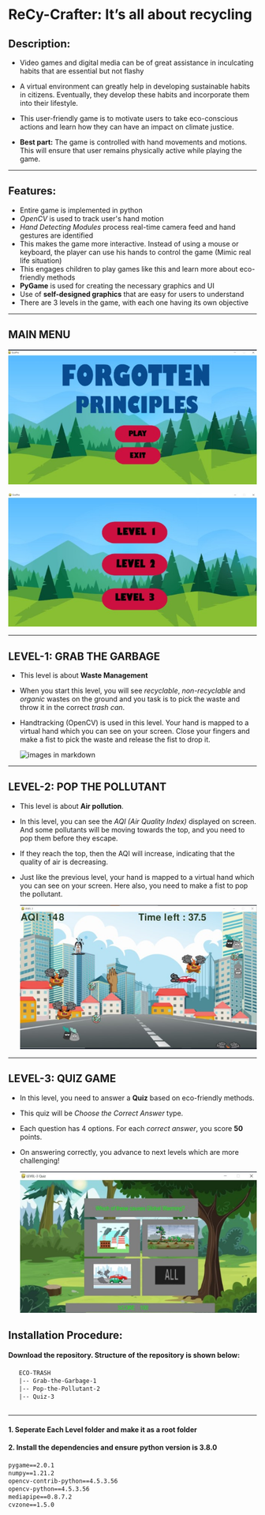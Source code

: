 # ReCy-Crafter: It’s all about recycling

## Description:
* Video games and digital media can be of great assistance in inculcating habits that are essential but not flashy

* A virtual environment can greatly help in developing sustainable habits in citizens. Eventually, they develop these habits and incorporate them into their lifestyle.

* This user-friendly game is to motivate users to take eco-conscious actions and learn how they can have an impact on climate justice.

* __Best part:__ The game is controlled with hand movements and motions. This will ensure that user remains physically active while playing the game.

---

## Features:
* Entire game is implemented in python
* _OpenCV_ is used to track user's hand motion
* _Hand Detecting Modules_ process real-time camera feed and hand gestures are identified
* This makes the game more interactive. Instead of using a mouse or keyboard, the player can use his hands to control the game (Mimic real life situation)
* This engages children to play games like this and learn more about eco-friendly methods
* __PyGame__ is used for creating the necessary graphics and UI
* Use of __self-designed graphics__ that are easy for users to understand
* There are 3 levels in the game, with each one having its own objective

---

## MAIN MENU

![images in markdown](MainMenu-1.jpg)



![images in markdown](MainMenu-2.jpg)

---

## LEVEL-1: GRAB THE GARBAGE
* This level is about __Waste Management__ 
* When you start this level, you will see _recyclable_, _non-recyclable_ and _organic_ wastes on the ground and you task is to pick the waste and throw it in the correct _trash can_. 
* Handtracking (OpenCV) is used in this level. Your hand is mapped to a virtual hand which you can see on your screen. Close your fingers and make a fist to pick the waste and release the fist to drop it.

  ![images in markdown](Grab-The-Garbage-1/Assets/Gameplay-1.jpg)

---

## LEVEL-2: POP THE POLLUTANT
* This level is about __Air pollution__.
* In this level, you can see the _AQI (Air Quality Index)_ displayed on screen. And some pollutants will be moving towards the top, 
and you need to pop them before they escape.
* If they reach the top, then the AQI will increase, indicating that the quality of air is decreasing. 
* Just like  the previous level, your hand is mapped to a virtual hand which you can see on your screen. Here also, you need to make a fist to pop the pollutant. 

    ![images in markdown](Pop-The-Pollutant-2/Assets/Gameplay-2.jpg)

---

## LEVEL-3: QUIZ GAME
* In this level, you need to answer a __Quiz__ based on eco-friendly methods.
* This quiz will be _Choose the Correct Answer_ type.
* Each question has 4 options. For each _correct answer_, you score __50__ points.
* On answering correctly, you advance to next levels which are more challenging!

    ![images in markdown](Quiz-3/Assets/Gameplay-3.jpg)

## Installation Procedure:

#### Download the repository. Structure of the repository is shown below:

```
   ECO-TRASH
   |-- Grab-the-Garbage-1
   |-- Pop-the-Pollutant-2
   |-- Quiz-3
   
```

---

#### 1. Seperate Each Level folder and make it as a root folder


#### 2. Install the dependencies and ensure python version is 3.8.0

```
pygame==2.0.1
numpy==1.21.2
opencv-contrib-python==4.5.3.56
opencv-python==4.5.3.56
mediapipe==0.8.7.2
cvzone==1.5.0
```


